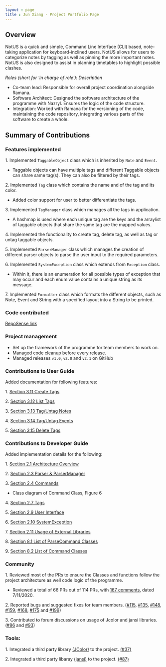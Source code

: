 ```yaml
---
layout : page
title : Jun Xiang - Project Portfolio Page
---
```


## Overview
NotUS is a quick and simple, Command Line Interface (CLI) based, note-taking application for keyboard-inclined users. NotUS allows for users to categorize notes by tagging as well as pinning the more important notes. NotUS is also designed to assist in planning timetables to highlight possible clashes.

*Roles (short for ‘in charge of role’): Description*

- Co-team lead: Responsible for overall project coordination alongside Ramana.
- Software Architect: Designed the software  architecture of the programme with Nazryl. Ensures the logic of the code structure. 
- Integration: Worked with Ramana for the versioning of the code, maintaining the code repository, integrating various parts of the software to create a whole.

## Summary of Contributions

### Features implemented
1\. Implemented `TaggableObject` class which is inherited by `Note` and `Event`. 
- Taggable objects can have multiple tags and different Taggable objects can share same tag(s). They can also be filtered by their tags.

2\. Implemented `Tag` class which contains the name and of the tag and its color.
- Added color support for user to better differentiate the tags.

3\. Implemented `TagManager` class which manages all the tags in application. 
- A hashmap is used where each unique tag are the keys and the arraylist of taggable objects that share the same tag are the mapped values.

4\. Implemented the functionality to create tag, delete tag, as well as tag or untag taggable objects.

5\. Implemented `ParserManager` class which manages the creation of different parser objects to parse the user input to the required parameters.

<div style="page-break-after: always;"></div>

6\. Implemented `SystemException` class which extends from `Exception` class.
- Within it, there is an enumeration for all possible types of exception that may occur and each enum value contains a unique string as its message.

7\. Implemented `Formatter` class which formats the different objects, such as Note, Event and String with a specified layout into a String to be printed.
    
### Code contributed
[RepoSense link](https://nus-cs2113-ay2021s1.github.io/tp-dashboard/#breakdown=true&search=chongjx&sort=groupTitle&sortWithin=title&since=2020-09-27&timeframe=commit&mergegroup=&groupSelect=groupByRepos&checkedFileTypes=docs~functional-code~test-code~other)

### Project management
- Set up the framework of the programme for team members to work on.
- Managed code cleanup before every release.
- Managed releases `v1.0`, `v2.0` and `v2.1` on GitHub

### Contributions to User Guide
Added documentation for following features:

1\. [Section 3.11 Create Tags](https://ay2021s1-cs2113-t13-1.github.io/tp/UserGuide.html#create-t)

2\. [Section 3.12 List Tags](https://ay2021s1-cs2113-t13-1.github.io/tp/UserGuide.html#list-t)

3\. [Section 3.13 Tag/Untag Notes](https://ay2021s1-cs2113-t13-1.github.io/tp/UserGuide.html#tag-n)

4\. [Section 3.14 Tag/Untag Events](https://ay2021s1-cs2113-t13-1.github.io/tp/UserGuide.html#tag-e)

5\. [Section 3.15 Delete Tags](https://ay2021s1-cs2113-t13-1.github.io/tp/UserGuide.html#delete-t)

### Contributions to Developer Guide
Added implementation details for the following:

1\. [Section 2.1 Architecture Overview](https://ay2021s1-cs2113-t13-1.github.io/tp/DeveloperGuide.html#overview)

2\. [Section 2.3 Parser & ParserManager](https://ay2021s1-cs2113-t13-1.github.io/tp/DeveloperGuide.html#parserManager)

<div style="page-break-after: always;"></div>

3\. [Section 2.4 Commands](https://ay2021s1-cs2113-t13-1.github.io/tp/DeveloperGuide.html#commands)
- Class diagram of Command Class, Figure 6

4\. [Section 2.7 Tags](https://ay2021s1-cs2113-t13-1.github.io/tp/DeveloperGuide.html#tag)

5\. [Section 2.9 User Interface](https://ay2021s1-cs2113-t13-1.github.io/tp/DeveloperGuide.html#ui)

6\. [Section 2.10 SystemException](https://ay2021s1-cs2113-t13-1.github.io/tp/DeveloperGuide.html#exception)

7\. [Section 2.11 Usage of External Libraries](https://ay2021s1-cs2113-t13-1.github.io/tp/DeveloperGuide.html#color)

8\. [Section 8.1 List of ParseCommand Classes](https://ay2021s1-cs2113-t13-1.github.io/tp/DeveloperGuide.html#parseXYZCommands)

9\. [Section 8.2 List of Command Classes](https://ay2021s1-cs2113-t13-1.github.io/tp/DeveloperGuide.html#XYZCommands)

### Community
1\. Reviewed most of the PRs to ensure the Classes and functions follow the project architecture as well code logic of the programme.
- Reviewed a total of 66 PRs out of 114 PRs, with [167 comments](https://nus-cs2113-ay2021s1.github.io/dashboards/contents/tp-comments.html), dated 7/11/2020.

2\. Reported bugs and suggested fixes for team members. ([#115](https://github.com/AY2021S1-CS2113-T13-1/tp/issues/115), [#135](https://github.com/AY2021S1-CS2113-T13-1/tp/issues/135), [#148](https://github.com/AY2021S1-CS2113-T13-1/tp/issues/148), [#159](https://github.com/AY2021S1-CS2113-T13-1/tp/issues/159), [#168](https://github.com/AY2021S1-CS2113-T13-1/tp/issues/168), [#175](https://github.com/AY2021S1-CS2113-T13-1/tp/issues/175) and [#199](https://github.com/AY2021S1-CS2113-T13-1/tp/issues/199))

3\. Contributed to forum discussions on usage of Jcolor and jansi libraries. ([#86](https://github.com/nus-cs2113-AY2021S1/forum/issues/86) and [#93](https://github.com/nus-cs2113-AY2021S1/forum/issues/93))

### Tools:
1\. Integrated a third party library [(JColor)](https://github.com/dialex/JColor) to the project. [(#37)](https://github.com/AY2021S1-CS2113-T13-1/tp/pull/37)

2\. Integrated a third party libaray [(jansi)](https://fusesource.github.io/jansi) to the project. [(#87)](https://github.com/AY2021S1-CS2113-T13-1/tp/pull/87)


<div style="page-break-after: always;"></div>
